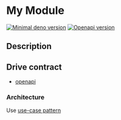 # My Module

[![Minimal deno version](https://img.shields.io/static/v1?label=deno&message=%3E=2.0.3&color)](https://docs.deno.com/runtime/)
[![Openapi version](https://img.shields.io/static/v1?label=openapi&message=3.0.2&color)](https://swagger.io/specification/)

## Description

## Drive contract

- <a href="./scalar.html" target="_blank" rel="noopener">openapi</a>

### Architecture

Use [use-case pattern](https://practica.dev/blog/about-the-sweet-and-powerful-use-case-code-pattern)
